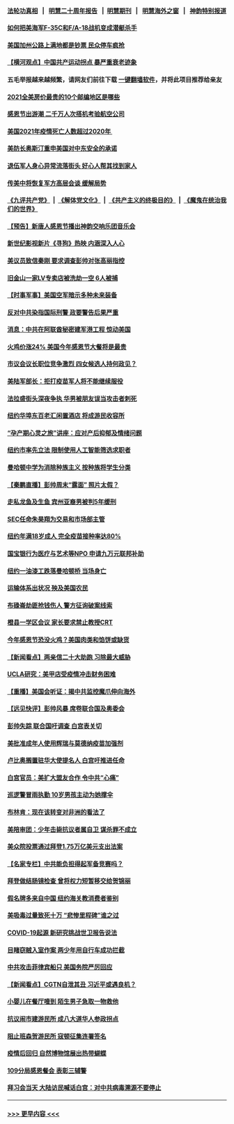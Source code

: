 #### [法轮功真相](https://github.com/gfw-breaker/truth/blob/master/README.md?t=0) &nbsp;&nbsp;|&nbsp;&nbsp; [明慧二十周年报告](https://github.com/gfw-breaker/mh-reports/blob/master/README.md?t=0) &nbsp;&nbsp;|&nbsp;&nbsp;[明慧期刊](https://github.com/gfw-breaker/mh-qikan) &nbsp;&nbsp;|&nbsp;&nbsp; [明慧海外之窗](https://github.com/gfw-breaker/mh-news/blob/master/README.md?t=0) &nbsp;&nbsp;|&nbsp;&nbsp; [神韵特别报道](https://github.com/gfw-breaker/mh-news/blob/master/shenyun.md?t=0)
#### [如何把美海军F-35C和F/A-18战机变成潜艇杀手](../pages/nsc412/n13374078.md?t=11211750) 
#### [美国加州公路上满地都是钞票 民众停车疯抢](../pages/nsc412/n13388603.md?t=11211750) 
#### [【横河观点】中国共产运动拐点 暴严重衰老迹象](../pages/nsc412/n13388333.md?t=11211750) 
#### 五毛举报越来越频繁，请网友们前往下载 [一键翻墙软件](https://github.com/gfw-breaker/ssr-accounts)，并将此项目推荐给亲友
#### [2021全美房价最贵的10个邮编地区是哪些](../pages/nsc412/n13388441.md?t=11211750) 
#### [感恩节出游潮 二千万人次搭机考验航空公司](../pages/nsc412/n13388433.md?t=11211750) 
#### [美国2021年疫情死亡人数超过2020年 ](../pages/nsc412/n13388393.md?t=11211750) 
#### [美防长奥斯汀重申美国对中东安全的承诺](../pages/nsc412/n13388417.md?t=11211750) 
#### [退伍军人身心异常流落街头 好心人帮其找到家人](../pages/nsc412/n13387630.md?t=11211750) 
#### [传美中将恢复军方高层会谈 缓解局势](../pages/nsc412/n13388277.md?t=11211750) 
#### [《九评共产党》](https://github.com/begood0513/9ping.md/blob/master/README.md) &nbsp;|&nbsp; [《解体党文化》](../../../../jtdwh.md/blob/master/README.md)  &nbsp;|&nbsp; [《共产主义的终极目的》](../../../../gczydzjmd.md/blob/master/README.md) &nbsp;|&nbsp; [《魔鬼在统治我们的世界》](../../../../mgztzwmdsj.md/blob/master/README.md) 
#### [【预告】新唐人感恩节播出神韵交响乐团音乐会](../pages/nsc412/n13388305.md?t=11211750) 
#### [新世纪影视新片《寻狗》热映 内涵深入人心](../pages/nsc412/n13387269.md?t=11211750) 
#### [美议员致信秦刚 要求调查彭帅对张高丽指控](../pages/nsc412/n13388256.md?t=11211750) 
#### [旧金山一家LV专卖店被洗劫一空 6人被捕](../pages/nsc412/n13388132.md?t=11211750) 
#### [【时事军事】美国空军暗示多种未来装备](../pages/nsc412/n13388071.md?t=11211750) 
#### [反对中共染指国际刑警 政要警告后果严重](../pages/nsc412/n13386918.md?t=11211750) 
#### [消息：中共在阿联酋秘密建军港工程 惊动美国](../pages/nsc412/n13387546.md?t=11211750) 
#### [火鸡价涨24% 美国今年感恩节大餐将是最贵](../pages/nsc412/n13387713.md?t=11211750) 
#### [市议会议长职位竞争激烈 四女候选人持何政见？](../pages/nsc412/n13387562.md?t=11211750) 
#### [美陆军部长：拒打疫苗军人将不能继续服役](../pages/nsc412/n13387355.md?t=11211750) 
#### [法拉盛街头深夜争执 华男被朋友误当攻击者刺死](../pages/nsc412/n13387565.md?t=11211750) 
#### [纽约华埠东百老汇闲置酒店 将成游民收容所](../pages/nsc412/n13387573.md?t=11211750) 
#### [“孕产期心灵之旅”讲座：应对产后抑郁及情绪问题](../pages/nsc412/n13387568.md?t=11211750) 
#### [纽约市率先立法 限制使用人工智能筛选求职者](../pages/nsc412/n13387468.md?t=11211750) 
#### [曼哈顿中学为消除种族主义 按种族将学生分类](../pages/nsc412/n13387554.md?t=11211750) 
#### [【秦鹏直播】彭帅周末“露面” 照片太假？](../pages/nsc412/n13387165.md?t=11211750) 
#### [走私龙鱼及生鱼 宾州亚裔男被判5年缓刑](../pages/nsc412/n13387557.md?t=11211750) 
#### [SEC任命朱昊翔为交易和市场部主管](../pages/nsc412/n13387560.md?t=11211750) 
#### [纽约年满18岁成人 完全疫苗接种率达80%](../pages/nsc412/n13387576.md?t=11211750) 
#### [国宝银行为医疗与艺术等NPO 申请九万元联邦补助](../pages/nsc412/n13387578.md?t=11211750) 
#### [纽约一油漆工跌落曼哈顿桥 当场身亡](../pages/nsc412/n13387471.md?t=11211750) 
#### [运输体系出状况 殃及美国农民](../pages/nsc412/n13387494.md?t=11211750) 
#### [布碌崙劫匪抢钱伤人 警方征询破案线索](../pages/nsc412/n13387549.md?t=11211750) 
#### [橙县一学区会议 家长要求禁止教授CRT](../pages/nsc412/n13387433.md?t=11211750) 
#### [今年感恩节恐没火鸡？美国肉类和馅饼或缺货](../pages/nsc412/n13387311.md?t=11211750) 
#### [【新闻看点】两亲信二十大助跑 习除最大威胁](../pages/nsc412/n13387139.md?t=11211750) 
#### [UCLA研究：美甲店受疫情冲击财务困难](../pages/nsc412/n13387332.md?t=11211750) 
#### [【重播】美国会听证：揭中共监控魔爪伸向海外](../pages/nsc412/n13387244.md?t=11211750) 
#### [【远见快评】彭帅风暴 席卷联合国及奥委会](../pages/nsc412/n13387155.md?t=11211750) 
#### [彭帅失踪 联合国吁调查 白宫表关切](../pages/nsc412/n13387151.md?t=11211750) 
#### [美批准成年人使用辉瑞与莫德纳疫苗加强剂](../pages/nsc412/n13387185.md?t=11211750) 
#### [卢比奥搁置驻华大使提名人 白宫吁推进任命](../pages/nsc412/n13387164.md?t=11211750) 
#### [白宫官员：美扩大盟友合作 令中共“心痛”](../pages/nsc412/n13386862.md?t=11211750) 
#### [巡逻警冒雨执勤 10岁男孩主动为她撑伞](../pages/nsc412/n13385757.md?t=11211750) 
#### [布林肯：现在该转变对非洲的看法了](../pages/nsc412/n13386869.md?t=11211750) 
#### [美陪审团：少年击毙抗议者属自卫 谋杀罪不成立](../pages/nsc412/n13386905.md?t=11211750) 
#### [美众院投票通过拜登1.75万亿美元支出法案](../pages/nsc412/n13386704.md?t=11211750) 
#### [【名家专栏】中共能负担得起军备竞赛吗？](../pages/nsc412/n13386378.md?t=11211750) 
#### [拜登做结肠镜检查 曾将权力短暂移交给贺锦丽](../pages/nsc412/n13386893.md?t=11211750) 
#### [假名牌多来自中国 纽约海关教消费者鉴别](../pages/nsc412/n13385582.md?t=11211750) 
#### [美吸毒过量致死十万 “悲惨里程碑”谁之过](../pages/nsc412/n13385394.md?t=11211750) 
#### [COVID-19起源 新研究挑战世卫报告说法](../pages/nsc412/n13386471.md?t=11211750) 
#### [目睹窃贼入室作案 两少年用自行车成功拦截](../pages/nsc412/n13385072.md?t=11211750) 
#### [中共攻击菲律宾船只 美国务院严厉回应](../pages/nsc412/n13386480.md?t=11211750) 
#### [【新闻看点】CGTN自泄其丑 习近平或遇良机？](../pages/nsc412/n13384419.md?t=11211750) 
#### [小婴儿在餐厅噎到 陌生男子急取一物救他](../pages/nsc412/n13385796.md?t=11211750) 
#### [抗议闹市建游民所 成八大道华人参政拐点](../pages/nsc412/n13385487.md?t=11211750) 
#### [阻止班森贺游民所 寇顿征集连署签名](../pages/nsc412/n13385480.md?t=11211750) 
#### [疫情后回归 自然博物馆展出热带蝴蝶](../pages/nsc412/n13385568.md?t=11211750) 
#### [109分局感恩餐会  表彰三辅警](../pages/nsc412/n13385502.md?t=11211750) 
#### [拜习会当天  大陆访民喊话白宫：对中共病毒溯源不要停止](../pages/nsc412/n13385483.md?t=11211750) 

----
#### [ >>> 更早内容 <<< ](../indexes/nsc412-earlier.md)
